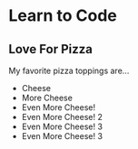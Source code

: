 #  Learn to Code
## Love For Pizza

My favorite pizza toppings are...

* Cheese
* More Cheese
* Even More Cheese!
* Even More Cheese! 2
* Even More Cheese! 3
* Even More Cheese! 3
